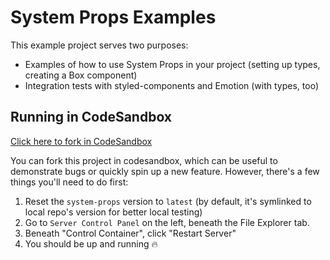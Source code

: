 # System Props Examples

This example project serves two purposes:

* Examples of how to use System Props in your project (setting up types, creating a Box component)
* Integration tests with styled-components and Emotion (with types, too)

## Running in CodeSandbox

[Click here to fork in CodeSandbox](https://codesandbox.io/s/github/system-props/system-props/tree/main/example)

You can fork this project in codesandbox, which can be useful to demonstrate bugs or quickly spin up a new feature. However, there's a few things you'll need to do first:

1. Reset the `system-props` version to `latest` (by default, it's symlinked to local repo's version for better local testing)
2. Go to `Server Control Panel` on the left, beneath the File Explorer tab.
3. Beneath "Control Container", click "Restart Server"
4. You should be up and running 🔥
